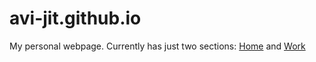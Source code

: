 # avi-jit.github.io

My personal webpage. Currently has just two sections: [Home](https://avi-jit.github.io/) and [Work](https://avi-jit.github.io/work)
